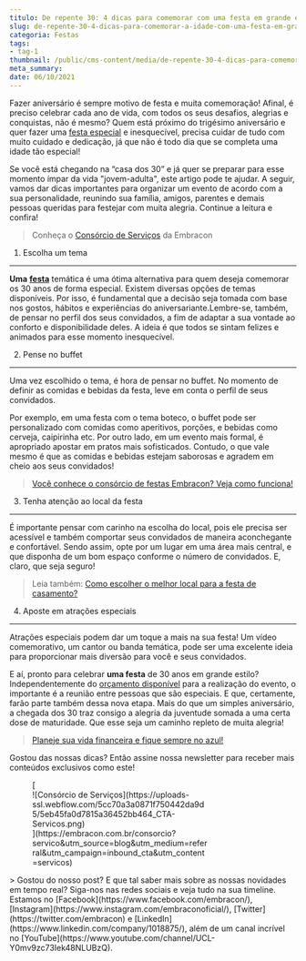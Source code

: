 ```yaml
---
titulo: De repente 30: 4 dicas para comemorar com uma festa em grande estilo.
slug: de-repente-30-4-dicas-para-comemorar-a-idade-com-uma-festa-em-grande-estilo
categoria: Festas
tags:
- tag-1
thumbnail: /public/cms-content/media/de-repente-30-4-dicas-para-comemorar-a-idade-com-uma-festa-em-grande-estilo.jpg
meta_summary: 
date: 06/10/2021
---
```

Fazer aniversário é sempre motivo de festa e muita comemoração! Afinal, é preciso celebrar cada ano de vida, com todos os seus desafios, alegrias e conquistas, não é mesmo? Quem está próximo do trigésimo aniversário e quer fazer uma [festa especial](https://www.embracon.com.br/blog/3-razoes-para-fazer-uma-festa-de-formatura) e inesquecível, precisa cuidar de tudo com muito cuidado e dedicação, já que não é todo dia que se completa uma idade tão especial!

Se você está chegando na “casa dos 30” e já quer se preparar para esse momento ímpar da vida "jovem-adulta", este artigo pode te ajudar. A seguir, vamos dar dicas importantes para organizar um evento de acordo com a sua personalidade, reunindo sua família, amigos, parentes e demais pessoas queridas para festejar com muita alegria. Continue a leitura e confira!

> Conheça o [Consórcio de Serviços](https://www.embracon.com.br/consorcio-servicos) da Embracon

1. Escolha um tema
------------------

**Uma** [**festa**](https://www.embracon.com.br/blog/musica-de-festa-faca-uma-playlist-arrebatadora) temática é uma ótima alternativa para quem deseja comemorar os 30 anos de forma especial. Existem diversas opções de temas disponíveis. Por isso, é fundamental que a decisão seja tomada com base nos gostos, hábitos e experiências do aniversariante.Lembre-se, também, de pensar no perfil dos seus convidados, a fim de adaptar a sua vontade ao conforto e disponibilidade deles. A ideia é que todos se sintam felizes e animados para esse momento inesquecível.

2. Pense no buffet
------------------

Uma vez escolhido o tema, é hora de pensar no buffet. No momento de definir as comidas e bebidas da festa, leve em conta o perfil de seus convidados.

Por exemplo, em uma festa com o tema boteco, o buffet pode ser personalizado com comidas como aperitivos, porções, e bebidas como cerveja, caipirinha etc. Por outro lado, em um evento mais formal, é apropriado apostar em pratos mais sofisticados. Contudo, o que vale mesmo é que as comidas e bebidas estejam saborosas e agradem em cheio aos seus convidados!

> [Você conhece o consórcio de festas Embracon? Veja como funciona!](https://www.embracon.com.br/blog/voce-conhece-o-consorcio-de-festas-embracon-veja-como-funciona)

3. Tenha atenção ao local da festa
----------------------------------

É importante pensar com carinho na escolha do local, pois ele precisa ser acessível e também comportar seus convidados de maneira aconchegante e confortável. Sendo assim, opte por um lugar em uma área mais central, e que disponha de um bom espaço conforme o número de convidados. E, claro, que seja seguro!

> Leia também: [Como escolher o melhor local para a festa de casamento?](https://www.embracon.com.br/blog/como-escolher-o-melhor-local-para-a-festa-de-casamento)

4. Aposte em atrações especiais
-------------------------------

Atrações especiais podem dar um toque a mais na sua festa! Um vídeo comemorativo, um cantor ou banda temática, pode ser uma excelente ideia para proporcionar mais diversão para você e seus convidados.

E aí, pronto para celebrar **uma festa** de 30 anos em grande estilo? Independentemente do [orçamento disponível](https://www.embracon.com.br/blog/planejamento-financeiro-um-guia-para-as-financas-nao-sairem-de-controle) para a realização do evento, o importante é a reunião entre pessoas que são especiais. E que, certamente, farão parte também dessa nova etapa. Mais do que um simples aniversário, a chegada dos 30 traz consigo a alegria da juventude somada a uma certa dose de maturidade. Que esse seja um caminho repleto de muita alegria!

> [Planeje sua vida financeira e fique sempre no azul!](https://www.embracon.com.br/blog/planeje-sua-vida-financeira-e-fique-sempre-no-azul)

Gostou das nossas dicas? Então assine nossa newsletter para receber mais conteúdos exclusivos como este!

<figure class="w-richtext-figure-type-image w-richtext-align-center" style="max-width:310px">[<div>![Consórcio de Serviços](https://uploads-ssl.webflow.com/5cc70a3a0871f750442da9d5/5eb45fa0d7815a36452bb464_CTA-Servicos.png)</div>](https://embracon.com.br/consorcio?servico&utm_source=blog&utm_medium=referral&utm_campaign=inbound_cta&utm_content=servicos)</figure>> Gostou do nosso post? E que tal saber mais sobre as nossas novidades em tempo real? Siga-nos nas redes sociais e veja tudo na sua timeline. Estamos no [Facebook](https://www.facebook.com/embracon/), [Instagram](https://www.instagram.com/embraconoficial/), [Twitter](https://twitter.com/embracon) e [LinkedIn](https://www.linkedin.com/company/1018875/), além de um canal incrível no [YouTube](https://www.youtube.com/channel/UCL-Y0mv9zc73Iek48NLUBzQ).
